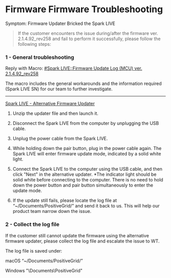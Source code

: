 # Firmware Firmware Troubleshooting

Symptom: Firmware Updater Bricked the Spark LIVE

> If the customer encounters the issue during/after the firmware ver. 2.1.4.92_rev258 and fail to perform it successfully, please follow the following steps:

### 1 - General troubleshooting

Reply with Macro: <u>#Spark LIVE::Firmware Update Log (MCU) ver. 2.1.4.92_rev258</u>

The macro includes the general workarounds and the information required (Spark LIVE SN) for our team to further investigate. 


---
[Spark LIVE - Alternative Firmware Updater](https://drive.google.com/drive/folders/1j1AUjeZSO3gjvM-bWx29efoa1jfWUxkR?usp=sharing)

1. Unzip the updater file and then launch it.

2. Disconnect the Spark LIVE from the computer by unplugging the USB cable.

3. Unplug the power cable from the Spark LIVE.

4. While holding down the pair button, plug in the power cable again. The Spark LIVE will enter firmware update mode, indicated by a solid white light.

5. Connect the Spark LIVE to the computer using the USB cable, and then click "Next" in the alternative updater.
   *The indicator light should be solid white before connecting to the computer. There is no need to hold down the power button and pair button simultaneously to enter the update mode.

6. If the update still fails, please locate the log file at “~/Documents/PositiveGrid/” and send it back to us. This will help our product team narrow down the issue.

### 2 - Collect the log file

If the customer still cannot update the firmware using the alternative firmware updater, please collect the log file and escalate the issue to WT.

The log file is saved under:

macOS
“~/Documents/PositiveGrid/”

Windows
"\\Documents\\PositiveGrid"